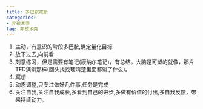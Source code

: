 ```yaml
---
title: 多巴胺戒断
categories:
- 非技术类
tag: 非技术类
---
```


1. 主动，有意识的阶段多巴胺,确定量化目标
2. 放下过去,向前看.
3. 刻意练习，但是需要有笔记(康纳尔笔记)，有总结。大脑是可塑的就像，那片TED演讲那样(回头找找理清楚里面都讲了什么)。
4. 冥想
5. 动态调整,只专注做好几件事,任务是完成
6. 关注自我,关注自我成长,多看到自己的进步,多做有价值的付出,多自我反馈，带来持续动力。